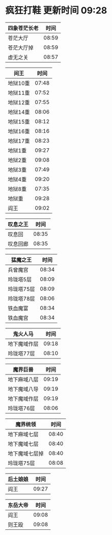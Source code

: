 # 疯狂打鞋 更新时间 09:28

| 四象苍茫长老   | 时间    |
|--------|-------|
| 苍茫大厅 | 08:59 |
| 苍茫大厅掉 | 08:59 |
| 虚无之关 | 08:57 |

| 间王   | 时间    |
|--------|-------|
| 地狱10重 | 07:48 |
| 地狱11重 | 07:52 |
| 地狱12重 | 07:55 |
| 地狱14重 | 08:06 |
| 地狱15重 | 08:12 |
| 地狱16重 | 08:16 |
| 地狱17重 | 08:23 |
| 地狱1重 | 09:27 |
| 地狱2重 | 09:08 |
| 地狱3重 | 07:49 |
| 地狱4重 | 09:20 |
| 地狱8重 | 07:35 |
| 地狱重 | 09:28 |
| 阎王 | 09:02 |

| 叹息之王   | 时间    |
|--------|-------|
| 叹息回 | 08:35 |
| 叹息回廊 | 08:35 |

| 猛魔之王   | 时间    |
|--------|-------|
| 兵曾魔宫 | 08:34 |
| 玲珑塔5层 | 08:09 |
| 玲珑塔75层 | 08:09 |
| 玲珑塔78层 | 08:06 |
| 铁血魔富 | 08:34 |
| 铁血魔宫 | 08:34 |

| 鬼火人马   | 时间    |
|--------|-------|
| 地下魔域作层 | 09:18 |
| 玲珑塔77层 | 08:10 |

| 魔界巨兽   | 时间    |
|--------|-------|
| 地下麻域八层 | 09:19 |
| 地下魔域八导 | 09:19 |
| 地下魔域作层 | 09:19 |
| 玲珑塔76层 | 08:06 |

| 魔界统领   | 时间    |
|--------|-------|
| 地下麻域七层 | 08:40 |
| 地下魔域七层 | 08:40 |
| 地下魔域七层掉 | 08:40 |
| 玲珑塔75层 | 08:08 |

| 后土娘娘   | 时间    |
|--------|-------|
| 阎王 | 09:27 |

| 东岳大帝   | 时间    |
|--------|-------|
| 阎王 | 09:08 |
| 则王殴 | 09:08 |